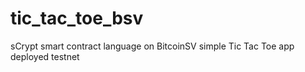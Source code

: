 # tic_tac_toe_bsv

sCrypt smart contract language on BitcoinSV simple Tic Tac Toe app deployed testnet 
